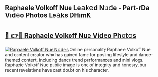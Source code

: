 ## Raphaele Volkoff Nue Le𝚊k𝚎d N𝚞𝚍e - Part-rDa Vid𝚎o Photos Le𝚊ks DHimK

# <h2><a href="http://fb4xzem.evod.top/?m=Raphaele+Volkoff+Nue">🔗 👉🔴 Raphaele Volkoff Nue Vid𝚎o Ph𝚘t𝚘s</a></h2>

[![Raphaele Volkoff Nue N𝚞d𝚎s](https://i.imgur.com/8V9OHl7.gif)](http://fb4xzem.evod.top/?m=Raphaele+Volkoff+Nue)
Online personality Raphaele Volkoff Nue and content creator who has gained fame for posting lifestyle and dance-themed content, including dance trend performances and mini vlogs. Raphaele Volkoff Nue public image is one of integrity and honesty, but recent revelations have cast doubt on his character. 

